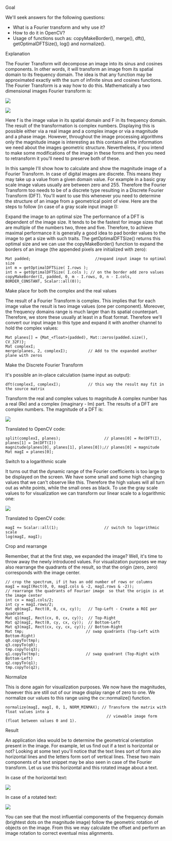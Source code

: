 Goal

We'll seek answers for the following questions:

* What is a Fourier transform and why use it?
* How to do it in OpenCV?
* Usage of functions such as: copyMakeBorder(), merge(), dft(), getOptimalDFTSize(), log() and normalize().

Explanation 

The Fourier Transform will decompose an image into its sinus and cosines components. In other words, it will transform an image from its spatial domain to its frequency domain. The idea is that any function may be approximated exactly with the sum of infinite sinus and cosines functions. The Fourier Transform is a way how to do this. Mathematically a two dimensional images Fourier transform is:

![](http://latex.codecogs.com/gif.latex?F(k,l)=\displaystyle\sum\limits_{i=0}^{N-1}\sum\limits_{j=0}^{N-1}f(i,j)e^{-i2\pi(\frac{ki}{N}+\frac{lj}{N})})

![](http://latex.codecogs.com/gif.latex?e^{ix}=\cos{x}+i\sin{x})

Here f is the image value in its spatial domain and F in its frequency domain. The result of the transformation is complex numbers. Displaying this is possible either via a real image and a complex image or via a magnitude and a phase image. However, throughout the image processing algorithms only the magnitude image is interesting as this contains all the information we need about the images geometric structure. Nevertheless, if you intend to make some modifications of the image in these forms and then you need to retransform it you'll need to preserve both of these.

In this sample I'll show how to calculate and show the magnitude image of a Fourier Transform. In case of digital images are discrete. This means they may take up a value from a given domain value. For example in a basic gray scale image values usually are between zero and 255. Therefore the Fourier Transform too needs to be of a discrete type resulting in a Discrete Fourier Transform (DFT). You'll want to use this whenever you need to determine the structure of an image from a geometrical point of view. Here are the steps to follow (in case of a gray scale input image I):

Expand the image to an optimal size
The performance of a DFT is dependent of the image size. It tends to be the fastest for image sizes that are multiple of the numbers two, three and five. Therefore, to achieve maximal performance it is generally a good idea to pad border values to the image to get a size with such traits. The getOptimalDFTSize() returns this optimal size and we can use the copyMakeBorder() function to expand the borders of an image (the appended pixels are initialized with zero):

```
Mat padded;                            //expand input image to optimal size
int m = getOptimalDFTSize( I.rows );
int n = getOptimalDFTSize( I.cols ); // on the border add zero values
copyMakeBorder(I, padded, 0, m - I.rows, 0, n - I.cols, BORDER_CONSTANT, Scalar::all(0));
```

Make place for both the complex and the real values

The result of a Fourier Transform is complex. This implies that for each image value the result is two image values (one per component). Moreover, the frequency domains range is much larger than its spatial counterpart. Therefore, we store these usually at least in a float format. Therefore we'll convert our input image to this type and expand it with another channel to hold the complex values:

```
Mat planes[] = {Mat_<float>(padded), Mat::zeros(padded.size(), CV_32F)};
Mat complexI;
merge(planes, 2, complexI);         // Add to the expanded another plane with zeros
```

Make the Discrete Fourier Transform

It's possible an in-place calculation (same input as output):

```
dft(complexI, complexI);            // this way the result may fit in the source matrix
```

Transform the real and complex values to magnitude
A complex number has a real (Re) and a complex (imaginary - Im) part. The results of a DFT are complex numbers. The magnitude of a DFT is:

![](http://latex.codecogs.com/gif.latex?M=\sqrt[2]{{Re(DFT(I))}^2+{Im(DFT(I))}^2})

Translated to OpenCV code:

```
split(complexI, planes);                   // planes[0] = Re(DFT(I), planes[1] = Im(DFT(I))
magnitude(planes[0], planes[1], planes[0]);// planes[0] = magnitude
Mat magI = planes[0];
```

Switch to a logarithmic scale

It turns out that the dynamic range of the Fourier coefficients is too large to be displayed on the screen. We have some small and some high changing values that we can't observe like this. Therefore the high values will all turn out as white points, while the small ones as black. To use the gray scale values to for visualization we can transform our linear scale to a logarithmic one:

![](http://latex.codecogs.com/gif.latex?M_1=\log{(1+M)})

Translated to OpenCV code:

```
magI += Scalar::all(1);                    // switch to logarithmic scale
log(magI, magI);
```

Crop and rearrange

Remember, that at the first step, we expanded the image? Well, it's time to throw away the newly introduced values. For visualization purposes we may also rearrange the quadrants of the result, so that the origin (zero, zero) corresponds with the image center.

```
// crop the spectrum, if it has an odd number of rows or columns
magI = magI(Rect(0, 0, magI.cols & -2, magI.rows & -2));
// rearrange the quadrants of Fourier image  so that the origin is at the image center
int cx = magI.cols/2;
int cy = magI.rows/2;
Mat q0(magI, Rect(0, 0, cx, cy));   // Top-Left - Create a ROI per quadrant
Mat q1(magI, Rect(cx, 0, cx, cy));  // Top-Right
Mat q2(magI, Rect(0, cy, cx, cy));  // Bottom-Left
Mat q3(magI, Rect(cx, cy, cx, cy)); // Bottom-Right
Mat tmp;                           // swap quadrants (Top-Left with Bottom-Right)
q0.copyTo(tmp);
q3.copyTo(q0);
tmp.copyTo(q3);
q1.copyTo(tmp);                    // swap quadrant (Top-Right with Bottom-Left)
q2.copyTo(q1);
tmp.copyTo(q2);
```

Normalize

This is done again for visualization purposes. We now have the magnitudes, however this are still out of our image display range of zero to one. We normalize our values to this range using the cv::normalize() function.

```
normalize(magI, magI, 0, 1, NORM_MINMAX); // Transform the matrix with float values into a
                                            // viewable image form (float between values 0 and 1).
```

Result

An application idea would be to determine the geometrical orientation present in the image. For example, let us find out if a text is horizontal or not? Looking at some text you'll notice that the text lines sort of form also horizontal lines and the letters form sort of vertical lines. These two main components of a text snippet may be also seen in case of the Fourier transform. Let us use this horizontal and this rotated image about a text.

In case of the horizontal text:

![](https://docs.opencv.org/4.1.0/result_normal.jpg)

In case of a rotated text:

![](https://docs.opencv.org/4.1.0/result_rotated.jpg)

You can see that the most influential components of the frequency domain (brightest dots on the magnitude image) follow the geometric rotation of objects on the image. From this we may calculate the offset and perform an image rotation to correct eventual miss alignments.
